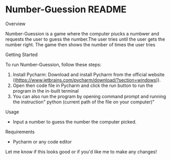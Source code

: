 # Number-Guession README

Overview

Number-Guession is a game where the computer piucks a numbwer and requests the user to guess the number.The user tries until the user gets the number right. The game then shows the number of times the user tries

Getting Started

To run Number-Guession, follow these steps:

1. Install Pycharm: Download and install Pycharm from the official website ((https://www.jetbrains.com/pycharm/download/?section=windows)).
2. Open then code file in Pycharm and click the run button to run the program in the in-built terminal
3. You can also run the program by opening command prompt and running the instruction" python (current path of the file on your computer)"

Usage

- Input a number to guess the number the computer picked.

Requirements

- Pycharm or any code editor

Let me know if this looks good or if you'd like me to make any changes!
